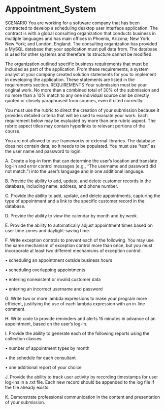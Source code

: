 # Appointment_System
SCENARIO
You are working for a software company that has been contracted to develop a scheduling desktop user interface application. The contract is with a global consulting organization that conducts business in multiple languages and has main offices in Phoenix, Arizona; New York, New York; and London, England. The consulting organization has provided a MySQL database that your application must pull data from. The database is used for other systems and therefore its structure cannot be modified.

The organization outlined specific business requirements that must be included as part of the application. From these requirements, a system analyst at your company created solution statements for you to implement in developing the application. These statements are listed in the requirements section.
REQUIREMENTS
Your submission must be your original work. No more than a combined total of 30% of the submission and no more than a 10% match to any one individual source can be directly quoted or closely paraphrased from sources, even if cited correctly.

 

You must use the rubric to direct the creation of your submission because it provides detailed criteria that will be used to evaluate your work. Each requirement below may be evaluated by more than one rubric aspect. The rubric aspect titles may contain hyperlinks to relevant portions of the course.

 

You are not allowed to use frameworks or external libraries. The database does not contain data, so it needs to be populated. You must use “test” as the user name and password to login.

 

A.   Create a log-in form that can determine the user’s location and translate log-in and error control messages (e.g., “The username and password did not match.”) into the user’s language and in one additional language.

 

B.  Provide the ability to add, update, and delete customer records in the database, including name, address, and phone number. 

 

C.   Provide the ability to add, update, and delete appointments, capturing the type of appointment and a link to the specific customer record in the database.

 

D.   Provide the ability to view the calendar by month and by week. 

 

E.   Provide the ability to automatically adjust appointment times based on user time zones and daylight-saving time.

 

F.   Write exception controls to prevent each of the following. You may use the same mechanism of exception control more than once, but you must incorporate at least two different mechanisms of exception control.

•   scheduling an appointment outside business hours

•   scheduling overlapping appointments

•   entering nonexistent or invalid customer data

•   entering an incorrect username and password

 

G.  Write two or more lambda expressions to make your program more efficient, justifying the use of each lambda expression with an in-line comment.

 

H.  Write code to provide reminders and alerts 15 minutes in advance of an appointment, based on the user’s log-in.

 

I.   Provide the ability to generate each of the following reports using the collection classes:

•   number of appointment types by month

•   the schedule for each consultant

•   one additional report of your choice


J.   Provide the ability to track user activity by recording timestamps for user log-ins in a .txt file. Each new record should be appended to the log file if the file already exists.

 

K.   Demonstrate professional communication in the content and presentation of your submission.
